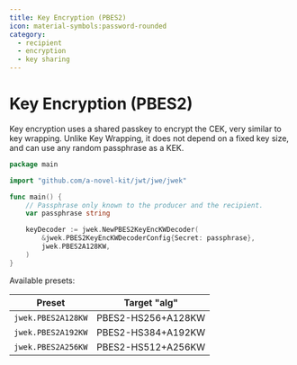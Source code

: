 ```yaml
---
title: Key Encryption (PBES2)
icon: material-symbols:password-rounded
category:
  - recipient
  - encryption
  - key sharing
---
```


# Key Encryption (PBES2)

Key encryption uses a shared passkey to encrypt the CEK, very similar to key wrapping. Unlike Key Wrapping, it does
not depend on a fixed key size, and can use any random passphrase as a KEK.

```go
package main

import "github.com/a-novel-kit/jwt/jwe/jwek"

func main() {
	// Passphrase only known to the producer and the recipient.
	var passphrase string

	keyDecoder := jwek.NewPBES2KeyEncKWDecoder(
		&jwek.PBES2KeyEncKWDecoderConfig{Secret: passphrase},
		jwek.PBES2A128KW,
	)
}
```

Available presets:

| Preset             | Target "alg"       |
| ------------------ | ------------------ |
| `jwek.PBES2A128KW` | PBES2-HS256+A128KW |
| `jwek.PBES2A192KW` | PBES2-HS384+A192KW |
| `jwek.PBES2A256KW` | PBES2-HS512+A256KW |
